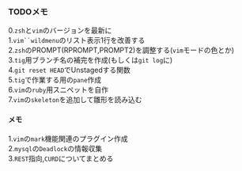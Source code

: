 ### TODOメモ  

0.`zsh`と`vim`のバージョンを最新に  
1.`vim``wildmenu`のリスト表示1行を改善する  
2.`zsh`のPROMPT(RPROMPT,PROMPT2)を調整する(`vim`モードの色とか)  
3.`tig`用ブランチ名の補完を作成(もしくは`git log`に)  
4.`git reset HEAD`でUnstagedする関数  
5.`tig`で作業する用の`pane`作成  
6.`vim`の`ruby`用スニペットを自作  
7.`vim`の`skeleton`を追加して雛形を読み込む  

#### メモ  

1.`vim`の`mark`機能関連のプラグイン作成  
2.`mysql`の`Deadlock`の情報収集  
3.`REST`指向,`CURD`についてまとめる  
